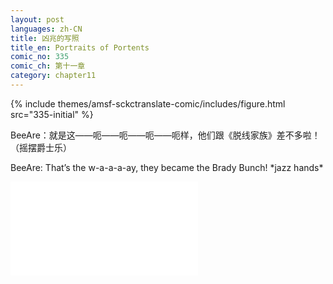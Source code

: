 ```yaml
---
layout: post
languages: zh-CN
title: 凶兆的写照
title_en: Portraits of Portents
comic_no: 335
comic_ch: 第十一章
category: chapter11
---
```

{% include themes/amsf-sckctranslate-comic/includes/figure.html src="335-initial" %}

BeeAre：就是这——呃——呃——呃——呃样，他们跟《脱线家族》差不多啦！（摇摆爵士乐）

BeeAre: That’s the w-a-a-a-ay, they became the Brady Bunch! \*jazz hands\*

<div class="video-wrapper"><iframe src="//player.bilibili.com/player.html?aid=15171793&cid=24698003&page=1" scrolling="no" border="0" frameborder="no" framespacing="0" allowfullscreen="true"> </iframe></div>
